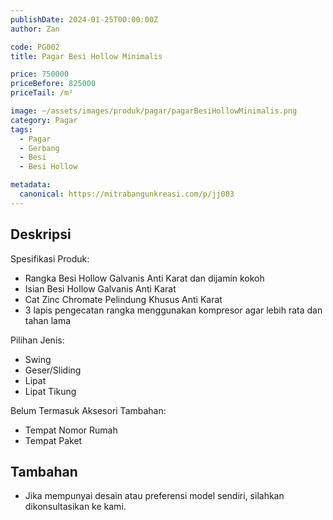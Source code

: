 ```yaml
---
publishDate: 2024-01-25T00:00:00Z
author: Zan

code: PG002
title: Pagar Besi Hollow Minimalis

price: 750000
priceBefore: 825000
priceTail: /m²

image: ~/assets/images/produk/pagar/pagarBesiHollowMinimalis.png
category: Pagar
tags:
  - Pagar
  - Gerbang
  - Besi
  - Besi Hollow

metadata:
  canonical: https://mitrabangunkreasi.com/p/jj003
---
```


## Deskripsi

Spesifikasi Produk:
- Rangka Besi Hollow Galvanis Anti Karat dan dijamin kokoh
- Isian Besi Hollow Galvanis Anti Karat
- Cat Zinc Chromate Pelindung Khusus Anti Karat
- 3 lapis pengecatan rangka menggunakan kompresor agar lebih rata dan tahan lama

Pilihan Jenis:
- Swing
- Geser/Sliding
- Lipat
- Lipat Tikung

Belum Termasuk Aksesori Tambahan:
- Tempat Nomor Rumah
- Tempat Paket

## Tambahan
- Jika mempunyai desain atau preferensi model sendiri, silahkan dikonsultasikan ke kami.